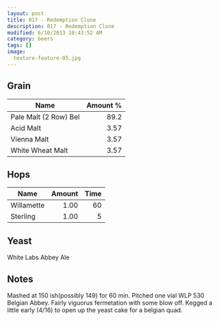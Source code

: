 ```yaml
---
layout: post
title: 017 - Redemption Clone
description: 017 - Redemption Clone
modified: 6/10/2013 10:43:52 AM
category: beers
tags: []
image:
  texture-feature-05.jpg
---
```



## Grain

| Name | Amount %|
| ---- | ------: |
| Pale Malt (2 Row) Bel | 89.2 |
| Acid Malt | 3.57 |
| Vienna Malt | 3.57 |
| White Wheat Malt | 3.57 |

## Hops

| Name | Amount | Time |
| ---- | -----: | ---: |
| Willamette | 1.00 | 60 |
| Sterling | 1.00 | 5 |

## Yeast
White Labs Abbey Ale

## Notes
Mashed at 150 ish(possibly 149) for 60 min. Pitched one vial WLP 530 Belgian Abbey. Fairly viguorus fermetation with some blow off. Kegged a little early (4/16) to open up the yeast cake for a belgian quad. 
